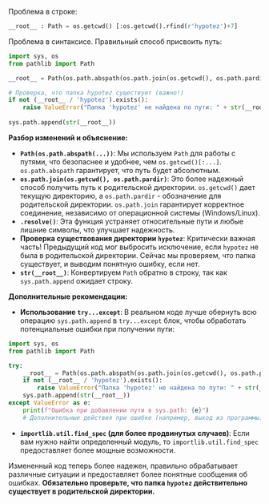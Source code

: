 Проблема в строке:

```python
__root__ : Path = os.getcwd() [:os.getcwd().rfind(r'hypotez')+7]
```

Проблема в синтаксисе.  Правильный способ присвоить путь:

```python
import sys, os
from pathlib import Path

__root__ = Path(os.path.abspath(os.path.join(os.getcwd(), os.path.pardir))).resolve()

# Проверка, что папка hypotez существует (важно!)
if not (__root__ / 'hypotez').exists():
    raise ValueError("Папка 'hypotez' не найдена по пути: " + str(__root__))
    
sys.path.append(str(__root__))
```

**Разбор изменений и объяснение:**

* **`Path(os.path.abspath(...))`**:  Мы используем `Path` для работы с путями, что безопаснее и удобнее, чем `os.getcwd()[:...]`. `os.path.abspath` гарантирует, что путь будет абсолютным.
* **`os.path.join(os.getcwd(), os.path.pardir)`**:  Это более надежный способ получить путь к родительской директории.  `os.getcwd()` дает текущую директорию, а `os.path.pardir` - обозначение для родительской директории. `os.path.join` гарантирует корректное соединение, независимо от операционной системы (Windows/Linux).
* **`.resolve()`**: Эта функция устраняет относительные пути и любые лишние символы, что улучшает надежность.
* **Проверка существования директории `hypotez`**:  Критически важная часть!  Предыдущий код мог выбросить исключение, если `hypotez` не была в родительской директории.  Сейчас мы проверяем, что папка существует, и выводим понятную ошибку, если нет.
* **`str(__root__)`**: Конвертируем `Path` обратно в строку, так как `sys.path.append` ожидает строку.


**Дополнительные рекомендации:**

* **Использование `try...except`**:  В реальном коде лучше обернуть всю операцию `sys.path.append` в `try...except` блок, чтобы обработать потенциальные ошибки при получении пути:

```python
import sys, os
from pathlib import Path

try:
    __root__ = Path(os.path.abspath(os.path.join(os.getcwd(), os.path.pardir))).resolve()
    if not (__root__ / 'hypotez').exists():
        raise ValueError("Папка 'hypotez' не найдена по пути: " + str(__root__))
    sys.path.append(str(__root__))
except ValueError as e:
    print(f"Ошибка при добавлении пути в sys.path: {e}")
    # Дополнительные действия при ошибке (например, выход из программы)
```

* **`importlib.util.find_spec` (для более продвинутых случаев)**: Если вам нужно найти определенный модуль, то `importlib.util.find_spec` предоставляет более мощные возможности.

Измененный код теперь более надежен, правильно обрабатывает различные ситуации и предоставляет более понятные сообщения об ошибках.  **Обязательно проверьте, что папка `hypotez` действительно существует в родительской директории.**
